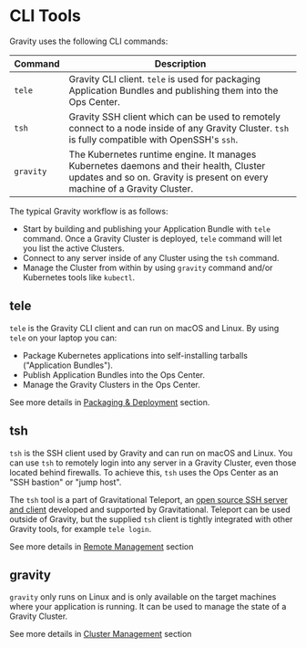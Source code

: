 # CLI Tools

Gravity uses the following CLI commands:

| Command  | Description
|----------|---------------------------------------------------------------------------------------------------------------------------------------------------------|
| `tele`   | Gravity CLI client. `tele` is used for packaging Application Bundles and publishing them into the Ops Center.                                                  |
| `tsh`    | Gravity SSH client which can be used to remotely connect to a node inside of any Gravity Cluster. `tsh` is fully compatible with OpenSSH's `ssh`.     |
| `gravity`| The Kubernetes runtime engine. It manages Kubernetes daemons and their health, Cluster updates and so on. Gravity is present on every machine of a Gravity Cluster. |


The typical Gravity workflow is as follows:

* Start by building and publishing your Application Bundle with `tele` command.  Once
  a Gravity Cluster is deployed, `tele` command will let you list the active
  Clusters.
* Connect to any server inside of any Cluster using the `tsh` command.
* Manage the Cluster from within by using `gravity` command and/or
  Kubernetes tools like `kubectl`.

## tele

`tele` is the Gravity CLI client and can run on macOS and Linux. By using `tele` on your laptop you can:

* Package Kubernetes applications into self-installing tarballs ("Application Bundles").
* Publish Application Bundles into the Ops Center.
* Manage the Gravity Clusters in the Ops Center.

See more details in [Packaging & Deployment](pack.md) section.

## tsh

`tsh` is the SSH client used by Gravity and can run on macOS and Linux. You can use `tsh` to remotely login into
any server in a Gravity Cluster, even those located behind firewalls.
To achieve this, `tsh` uses the Ops Center as an "SSH bastion" or "jump host".

The `tsh` tool is a part of Gravitational Teleport, an [open source SSH server and
client](https://gravitational.com/teleport) developed and supported by
Gravitational. Teleport can be used outside of Gravity, but the supplied `tsh`
client is tightly integrated with other Gravity tools, for example `tele login`.

See more details in [Remote Management](manage.md) section

## gravity

`gravity` only runs on Linux and is only available on the target machines
where your application is running. It can be used to manage the state of a Gravity Cluster.

See more details in [Cluster Management](cluster.md) section
